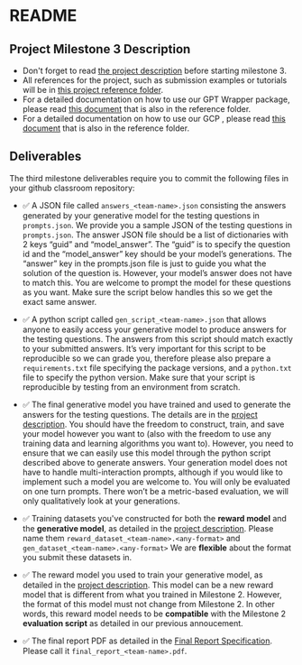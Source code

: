 # README
## Project Milestone 3 Description
- Don't forget to read [the project description](https://docs.google.com/document/d/1SY1HAfrpoj9B6FnO3LEChne4vdf1GOuswu-H7oUUt8A/edit) before starting milestone 3.
- All references for the project, such as submission examples or tutorials will be in [this project reference folder](https://drive.google.com/drive/folders/1rc2w25A5_HfI3ieHxs4ya9UaiUO41dXz?usp=sharing).
- For a detailed documentation on how to use our GPT Wrapper package, please read [this document](https://docs.google.com/document/d/1ZifVg2lw0EzeiuyT20DvZz90GBi3RsoL5tOw22a7BK0/edit?usp=sharing) that is also in the reference folder.
- For a detailed documentation on how to use our GCP , please read [this document](https://docs.google.com/presentation/d/1GJqog51fZ4Yqkw6y0HsS1u28ggPaSWMMgKOAqi7gY1c/edit#slide=id.p) that is also in the reference folder.
    
## Deliverables

The third milestone deliverables require you to commit the following files in your github classroom repository:

- ✅ A JSON file called `answers_<team-name>.json` consisting the answers generated by your generative model for the testing questions in `prompts.json`. We provide you a sample JSON of the testing questions in `prompts.json`. The answer JSON file should be a list of dictionaries with 2 keys “guid” and “model_answer”. The “guid” is to specify the question id and the “model_answer” key should be your model’s generations. The “answer” key in the prompts.json file is just to guide you what the solution of the question is. However, your model’s answer does not have to match this. You are welcome to prompt the model for these questions as you want. Make sure the script below handles this so we get the exact same answer.

- ✅ A python script called `gen_script_<team-name>.json` that allows anyone to easily access your generative model to produce answers for the testing questions. The answers from this script should match exactly to your submitted answers. It’s very important for this script to be reproducible so we can grade you, therefore please also prepare a `requirements.txt` file specifying the package versions, and a `python.txt` file to specify the python version. Make sure that your script is reproducible by testing from an environment from scratch.

- ✅ The final generative model you have trained and used to generate the answers for the testing questions. The details are in the [project description](https://docs.google.com/document/d/1SY1HAfrpoj9B6FnO3LEChne4vdf1GOuswu-H7oUUt8A/edit). You should have the freedom to construct, train, and save your model however you want to (also with the freedom to use any training data and learning algorithms you want to). However, you need to ensure that we can easily use this model through the python script described above to generate answers. Your generation model does not have to handle multi-interaction prompts, although if you would like to implement such a model you are welcome to. You will only be evaluated on one turn prompts. There won’t be a metric-based evaluation, we will only qualitatively look at your generations.

- ✅ Training datasets you've constructed for both the **reward model** and the **generative model**, as detailed in the [project description](https://docs.google.com/document/d/1SY1HAfrpoj9B6FnO3LEChne4vdf1GOuswu-H7oUUt8A/edit). Please name them `reward_dataset_<team-name>.<any-format>` and` gen_dataset_<team-name>.<any-format>` We are **flexible** about the format you submit these datasets in.

- ✅ The reward model you used to train your generative model, as detailed in the [project description](https://docs.google.com/document/d/1SY1HAfrpoj9B6FnO3LEChne4vdf1GOuswu-H7oUUt8A/edit). This model can be a new reward model that is different from what you trained in Milestone 2. However, the format of this model must not change from Milestone 2. In other words, this reward model needs to be **compatible** with the Milestone 2 **evaluation script** as detailed in our previous annoucement.

- ✅ The final report PDF as detailed in the [Final Report Specification](https://docs.google.com/document/d/1ckH2Uy_NrZD8CO6q3PmqviS60AY2rvKJGrNPrlPxTe4/edit?usp=sharing). Please call it `final_report_<team-name>.pdf`.
